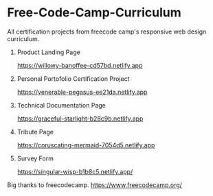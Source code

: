 # Free-Code-Camp-Curriculum
All certification projects from freecode camp's responsive web design curriculum.

1. Product Landing Page

	https://willowy-banoffee-cd57bd.netlify.app

2. Personal Portofolio Certification Project

	https://venerable-pegasus-ee21da.netlify.app

3. Technical Documentation Page

	https://graceful-starlight-b28c9b.netlify.app

4. Tribute Page

	https://coruscating-mermaid-7054d5.netlify.app

5. Survey Form

	https://singular-wisp-b1b8c5.netlify.app/


Big thanks to freecodecamp.
https://www.freecodecamp.org/

	
